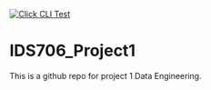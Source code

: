 [![Click CLI Test](https://github.com/nogibjj/IDS706_Project1/actions/workflows/main.yml/badge.svg)](https://github.com/nogibjj/IDS706_Project1/actions/workftl;llows/main.yml)


# IDS706_Project1
This is a github repo for project 1 Data Engineering.

